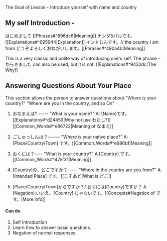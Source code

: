 
 The Goal of Lesson - Introduce yourself with name and country

## My self Introduction - 


はじめまして [[Phrases#^896dc8|Meaning]]
ナンダ5パルです。[[Explanations#^695944|Explanation]]
インドじんです。// the country I am from
どうぞよろしくおねがいします。[[Phrases#^490a4b|Meaning]]

This is a very classic and polite way of introducing one's self. 
The phrase - からきました can also be used, but it is not. [[Explanations#^9432dc|The Why]]

## Answering Questions About Your Place

This section allows the person to answer questions about 
"Where is your country?"
"Where are you in the country, and so On"

1. おなまえは?     -----     "What is your name?"
   A: [Name]です。[[Explanations#^d24459|Why not use わたし?]] [[Common_Words#^e86722|Meaning of なまえ]]
   
2. ごしゅっしんは？------  "Where is your native place?"
   A:[Place/Country/Town] です。[[Common_Words#^e986b1|Meaning]]
   
3. おくには？----   "What is your country?"
   A:[Country] です。[[Common_Words#^47ef31|Meaning]]
   
4. [Country]の、どこですか？----- "Where in the country are you from?"
   A:[Intended Place] です。[[こそあど|What is どこ]]
   
5. [Place/Country/Town]からですか？/ おくには[Country]ですか？
   A (Negation):いいえ、[Country] じゃないです。[[Concepts#Negation of です。|More info]]

#### Can do 
1. Self Introduction 
2. Learn how to answer basic questions. 
3. Negation of normal responses.